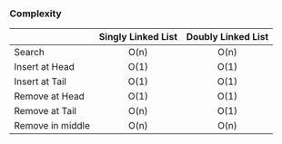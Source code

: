 ### Complexity
| | Singly Linked List | Doubly Linked List |
| --- | :---: | :---: |
| Search | O(n) | O(n) |
| Insert at Head | O(1) | O(1) |
| Insert at Tail | O(1) | O(1) |
| Remove at Head | O(1) | O(1) |
| Remove at Tail | O(n) | O(1) |
| Remove in middle | O(n) | O(n) |
